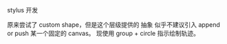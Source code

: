 stylus 开发

原来尝试了 custom shape，但是这个层级提供的 抽象 似乎不建议引入 append or push 某一个固定的 canvas。
现使用 group + circle 指示绘制轨迹。